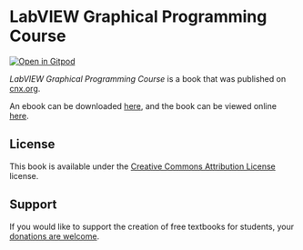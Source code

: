 # LabVIEW Graphical Programming Course

[![Open in Gitpod](https://gitpod.io/button/open-in-gitpod.svg)](https://gitpod.io/from-referrer/)

_LabVIEW Graphical Programming Course_ is a book that was published on [cnx.org](https://cnx.org/).

An ebook can be downloaded [here](https://github.com/cnx-user-books/cnxbook-labview-graphical-programming-course/releases/latest), and the book can be viewed online [here](https://github.com/cnx-user-books/cnxbook-labview-graphical-programming-course/releases/latest).

## License
This book is available under the [Creative Commons Attribution License](./LICENSE) license.

## Support
If you would like to support the creation of free textbooks for students, your [donations are welcome](https://riceconnect.rice.edu/donation/support-openstax-banner).
